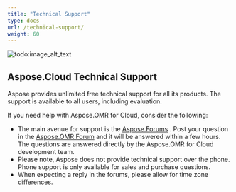 ```yaml
---
title: "Technical Support"
type: docs
url: /technical-support/
weight: 60
---
```


![todo:image_alt_text](/plugins/servlet/confluence/placeholder/unknown-macro)
## **Aspose.Cloud Technical Support**
Aspose provides unlimited free technical support for all its products. The support is available to all users, including evaluation.

If you need help with Aspose.OMR for Cloud, consider the following:

- The main avenue for support is the [Aspose.Forums](http://forum.aspose.cloud/) . Post your question in the [Aspose.OMR Forum](https://forum.aspose.cloud/c/omr) and it will be answered within a few hours. The questions are answered directly by the Aspose.OMR for Cloud development team.
- Please note, Aspose does not provide technical support over the phone. Phone support is only available for sales and purchase questions.
- When expecting a reply in the forums, please allow for time zone differences.
